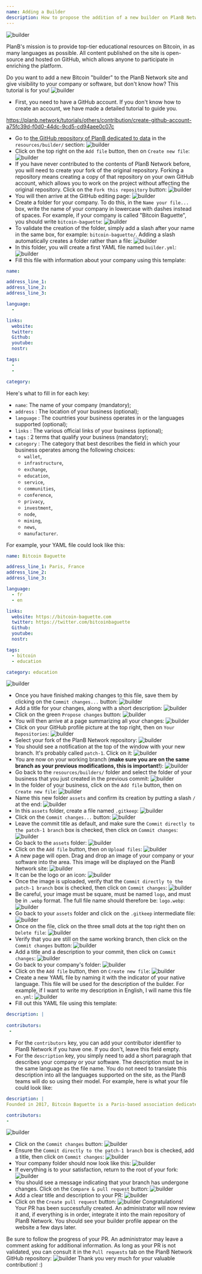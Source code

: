 ```yaml
---
name: Adding a Builder
description: How to propose the addition of a new builder on PlanB Network?
---
```

![builder](assets/cover.webp)

PlanB's mission is to provide top-tier educational resources on Bitcoin, in as many languages as possible. All content published on the site is open-source and hosted on GitHub, which allows anyone to participate in enriching the platform.

Do you want to add a new Bitcoin "builder" to the PlanB Network site and give visibility to your company or software, but don't know how? This tutorial is for you!
![builder](assets/01.webp)
- First, you need to have a GitHub account. If you don't know how to create an account, we have made a detailed tutorial to guide you.

https://planb.network/tutorials/others/contribution/create-github-account-a75fc39d-f0d0-44dc-9cd5-cd94aee0c07c


- Go to [the GitHub repository of PlanB dedicated to data](https://github.com/PlanB-Network/bitcoin-educational-content/tree/dev/resources/builders) in the `resources/builder/` section:
![builder](assets/02.webp)
- Click on the top right on the `Add file` button, then on `Create new file`:
![builder](assets/03.webp)
- If you have never contributed to the contents of PlanB Network before, you will need to create your fork of the original repository. Forking a repository means creating a copy of that repository on your own GitHub account, which allows you to work on the project without affecting the original repository. Click on the `Fork this repository` button:
![builder](assets/04.webp)
- You will then arrive at the GitHub editing page:
![builder](assets/05.webp)
- Create a folder for your company. To do this, in the `Name your file...` box, write the name of your company in lowercase with dashes instead of spaces. For example, if your company is called "Bitcoin Baguette", you should write `bitcoin-baguette`:
![builder](assets/06.webp)
- To validate the creation of the folder, simply add a slash after your name in the same box, for example: `bitcoin-baguette/`. Adding a slash automatically creates a folder rather than a file:
![builder](assets/07.webp)
- In this folder, you will create a first YAML file named `builder.yml`:
![builder](assets/08.webp)
- Fill this file with information about your company using this template:

```yaml
name:

address_line_1:
address_line_2:
address_line_3: 

language:
  - 

links:
  website:
  twitter:
  Github:
  youtube:
  nostr:

tags:
  - 
  - 

category:
```

Here's what to fill in for each key:
- `name`: The name of your company (mandatory);
- `address` : The location of your business (optional);
- `language` : The countries your business operates in or the languages supported (optional);
- `links` : The various official links of your business (optional);
- `tags` : 2 terms that qualify your business (mandatory);
- `category` : The category that best describes the field in which your business operates among the following choices:
	- `wallet`,
	- `infrastructure`,
	- `exchange`,
	- `education`,
	- `service`,
	- `communities`,
	- `conference`,
	- `privacy`,
	- `investment`,
	- `node`,
	- `mining`,
	- `news`,
	- `manufacturer`.

For example, your YAML file could look like this:

```yaml
name: Bitcoin Baguette

address_line_1: Paris, France
address_line_2:
address_line_3: 

language:
  - fr
  - en

links:
  website: https://bitcoin-baguette.com
  twitter: https://twitter.com/bitcoinbaguette
  Github:
  youtube:
  nostr:

tags:
  - bitcoin
  - education

category: education
```

![builder](assets/09.webp)
- Once you have finished making changes to this file, save them by clicking on the `Commit changes...` button:
![builder](assets/10.webp)
- Add a title for your changes, along with a short description:
![builder](assets/11.webp)
- Click on the green `Propose changes` button:
![builder](assets/12.webp)
- You will then arrive at a page summarizing all your changes:
![builder](assets/13.webp)
- Click on your GitHub profile picture at the top right, then on `Your Repositories`:
![builder](assets/14.webp)
- Select your fork of the PlanB Network repository:
![builder](assets/15.webp)
- You should see a notification at the top of the window with your new branch. It's probably called `patch-1`. Click on it:
![builder](assets/16.webp)
- You are now on your working branch (**make sure you are on the same branch as your previous modifications, this is important!**):
![builder](assets/17.webp)
- Go back to the `resources/builders/` folder and select the folder of your business that you just created in the previous commit:
![builder](assets/18.webp)
- In the folder of your business, click on the `Add file` button, then on `Create new file`:
![builder](assets/19.webp)
- Name this new folder `assets` and confirm its creation by putting a slash `/` at the end:
![builder](assets/20.webp)
- In this `assets` folder, create a file named `.gitkeep`:
![builder](assets/21.webp)
- Click on the `Commit changes...` button:
![builder](assets/22.webp)
- Leave the commit title as default, and make sure the `Commit directly to the patch-1 branch` box is checked, then click on `Commit changes`: ![builder](assets/23.webp)
- Go back to the `assets` folder:
![builder](assets/24.webp)
- Click on the `Add file` button, then on `Upload files`:
![builder](assets/25.webp)
- A new page will open. Drag and drop an image of your company or your software into the area. This image will be displayed on the PlanB Network site:
![builder](assets/26.webp)
- It can be the logo or an icon:
![builder](assets/27.webp)
- Once the image is uploaded, verify that the `Commit directly to the patch-1 branch` box is checked, then click on `Commit changes`:
![builder](assets/28.webp)
- Be careful, your image must be square, must be named `logo`, and must be in `.webp` format. The full file name should therefore be: `logo.webp`:
![builder](assets/29.webp)
- Go back to your `assets` folder and click on the `.gitkeep` intermediate file:
![builder](assets/30.webp)
- Once on the file, click on the three small dots at the top right then on `Delete file`:
![builder](assets/31.webp)
- Verify that you are still on the same working branch, then click on the `Commit changes` button:
![builder](assets/32.webp)
- Add a title and a description to your commit, then click on `Commit changes`:
![builder](assets/33.webp)
- Go back to your company's folder:
![builder](assets/34.webp)
- Click on the `Add file` button, then on `Create new file`:
![builder](assets/35.webp)
- Create a new YAML file by naming it with the indicator of your native language. This file will be used for the description of the builder. For example, if I want to write my description in English, I will name this file `en.yml`:
![builder](assets/36.webp)
- Fill out this YAML file using this template:
```yaml
description: |
 
contributors:
 - 
```

- For the `contributors` key, you can add your contributor identifier to PlanB Network if you have one. If you don't, leave this field empty.
- For the `description` key, you simply need to add a short paragraph that describes your company or your software. The description must be in the same language as the file name. You do not need to translate this description into all the languages supported on the site, as the PlanB teams will do so using their model. For example, here is what your file could look like:
```yaml
description: |
Founded in 2017, Bitcoin Baguette is a Paris-based association dedicated to organizing Bitcoin meetups and technical workshops. We bring together enthusiasts, experts, and curious minds to explore and discuss the intricacies of Bitcoin technology. Our events provide a platform for knowledge sharing, networking, and fostering a deeper understanding of Bitcoin's inner workings. Join us at Bitcoin Baguette to be a part of Paris's Bitcoin community and stay updated with the latest advancements in the field.

contributors:
- 
```
![builder](assets/37.webp)
- Click on the `Commit changes` button:
![builder](assets/38.webp)
- Ensure the `Commit directly to the patch-1 branch` box is checked, add a title, then click on `Commit changes`:
![builder](assets/39.webp)
- Your company folder should now look like this:
![builder](assets/40.webp)
- If everything is to your satisfaction, return to the root of your fork:
![builder](assets/41.webp)
- You should see a message indicating that your branch has undergone changes. Click on the `Compare & pull request` button:
![builder](assets/42.webp)
- Add a clear title and description to your PR:
![builder](assets/43.webp)
- Click on the `Create pull request` button:
![builder](assets/44.webp)
Congratulations! Your PR has been successfully created. An administrator will now review it and, if everything is in order, integrate it into the main repository of PlanB Network. You should see your builder profile appear on the website a few days later.

Be sure to follow the progress of your PR. An administrator may leave a comment asking for additional information. As long as your PR is not validated, you can consult it in the `Pull requests` tab on the PlanB Network GitHub repository:
![builder](assets/45.webp)
Thank you very much for your valuable contribution! :)
